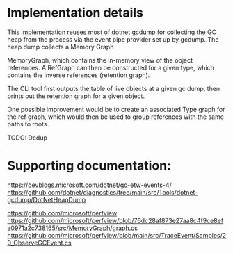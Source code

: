 ﻿# Implementation details

This implementation reuses most of dotnet gcdump for collecting the GC heap from the process
via the event pipe provider set up by gcdump. The heap dump collects a Memory Graph

 MemoryGraph, which contains the in-memory view of the object references. A RefGraph
can then be constructed for a given type, which contains the inverse references (retention graph).

The CLI tool first outputs the table of live objects at a given gc dump, then prints out the retention graph
for a given object.

One possible improvement would be to create an associated Type graph for the ref graph, which would
then be used to group references with the same paths to roots.

TODO: Dedup

# Supporting documentation:

https://devblogs.microsoft.com/dotnet/gc-etw-events-4/
https://github.com/dotnet/diagnostics/tree/main/src/Tools/dotnet-gcdump/DotNetHeapDump

https://github.com/microsoft/perfview
https://github.com/microsoft/perfview/blob/76dc28af873e27aa8c4f9ce8efa0971a2c738165/src/MemoryGraph/graph.cs
https://github.com/microsoft/perfview/blob/main/src/TraceEvent/Samples/20_ObserveGCEvent.cs

